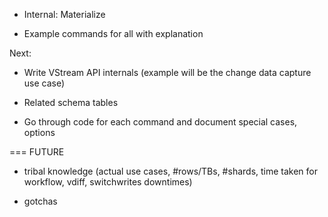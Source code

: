 
* Internal: Materialize

* Example commands for all with explanation


Next:

* Write VStream API internals (example will be the change data capture use case)

* Related schema tables

* Go through code for each command and document special cases, options

=== FUTURE

* tribal knowledge (actual use cases, #rows/TBs, #shards, time taken for workflow, vdiff, switchwrites downtimes)

* gotchas
